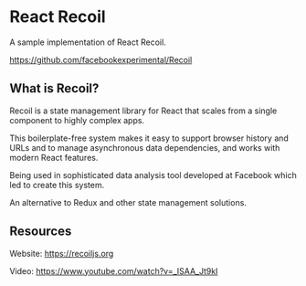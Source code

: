 # React Recoil
A sample implementation of React Recoil.

https://github.com/facebookexperimental/Recoil

## What is Recoil?
Recoil is a state management library for React that scales from a single component to highly complex apps.

This boilerplate-free system makes it easy to support browser history and URLs and to manage asynchronous data dependencies, and works with modern React features. 

Being used in sophisticated data analysis tool developed at Facebook which led to create this system.

An alternative to Redux and other state management solutions.

## Resources
Website: https://recoiljs.org

Video: https://www.youtube.com/watch?v=_ISAA_Jt9kI
